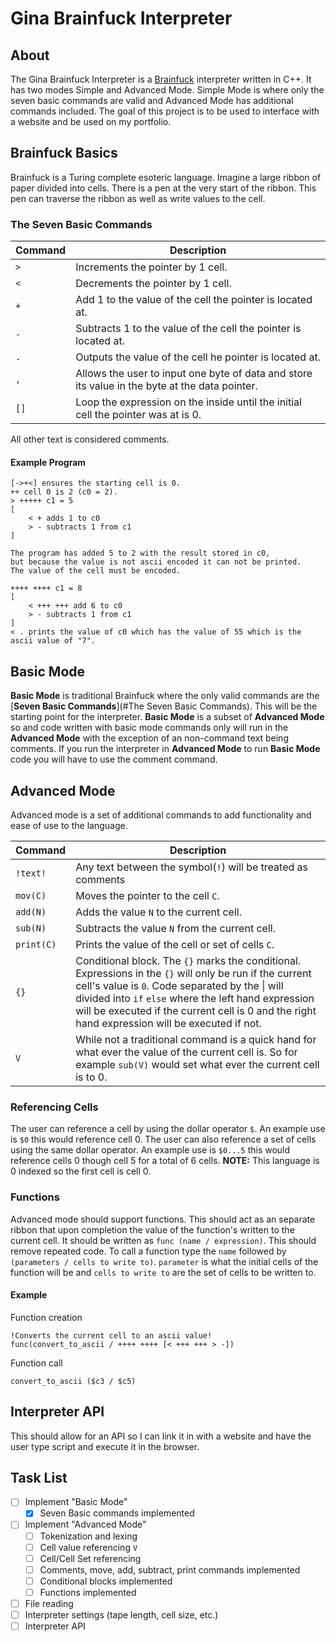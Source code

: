 # Gina Brainfuck Interpreter
## About
The Gina Brainfuck Interpreter is a [Brainfuck](https://en.wikipedia.org/wiki/Brainfuck) interpreter written in C++. It has two modes Simple and Advanced Mode. Simple Mode is where only the seven basic commands are valid and Advanced Mode has additional commands included. The goal of this project is to be used to interface with a website and be used on my portfolio.

## Brainfuck Basics
Brainfuck is a Turing complete esoteric language. Imagine a large ribbon of paper divided into cells. There is a pen at the very start of the ribbon. This pen can traverse the ribbon as well as write values to the cell.

### The Seven Basic Commands
| Command | Description |
| ----------- | ----------- |
| `>` | Increments the pointer by 1 cell.|
| `<` | Decrements the pointer by 1 cell. |
| `+` | Add 1 to the value of the cell the pointer is located at. |
| `-` | Subtracts 1 to the value of the cell the pointer is located at. |
| `.` | Outputs the value of the cell he pointer is located at. |
| `,` | Allows the user to input one byte of data and store its value in the byte at the data pointer.|
| `[]` | Loop the expression on the inside until the initial cell the pointer was at is 0. |
All other text is considered comments.
#### Example Program
```
[->+<] ensures the starting cell is 0.
++ cell 0 is 2 (c0 = 2).
> +++++ c1 = 5
[
    < + adds 1 to c0
    > - subtracts 1 from c1
]

The program has added 5 to 2 with the result stored in c0,
but because the value is not ascii encoded it can not be printed.
The value of the cell must be encoded.

++++ ++++ c1 = 8
[
    < +++ +++ add 6 to c0
    > - subtracts 1 from c1
]
< . prints the value of c0 which has the value of 55 which is the ascii value of "7".
```

## Basic Mode
**Basic Mode** is traditional Brainfuck where the only valid commands are the [**Seven Basic Commands**](#The Seven Basic Commands). This will be the starting point for the interpreter. **Basic Mode** is a subset of **Advanced Mode** so and code written with basic mode commands only will run in the **Advanced Mode** with the exception of an non-command text being comments. If you run the interpreter in **Advanced Mode** to run **Basic Mode** code you will have to use the comment command.

## Advanced Mode
Advanced mode is a set of additional commands to add functionality and ease of use to the language.

| Command | Description |
| ----------- | ----------- |
| `!text!` | Any text between the symbol(`!`) will be treated as comments |
| `mov(C)` | Moves the pointer to the cell `C`. |
| `add(N)` | Adds the value `N` to the current cell. |
| `sub(N)` | Subtracts the value `N` from the current cell. |
| `print(C)` | Prints the value of the cell or set of cells `C`. |
| `{}` | Conditional block. The `{}` marks the conditional. Expressions in the `{}` will only be run if the current cell's value is `0`. Code separated by the &#124; will divided into `if` `else` where the left hand expression will be executed if the current cell is 0 and the right hand expression will be executed if not. |
| `V` | While not a traditional command is a quick hand for what ever the value of the current cell is. So for example `sub(V)` would set what ever the current cell is to 0. |

### Referencing Cells
The user can reference a cell by using the dollar operator `$`. An example use is `$0` this would reference cell 0. The user can also reference a set of cells using the same dollar operator. An example use is `$0...5` this would reference cells 0 though cell 5 for a total of 6 cells. **NOTE:** This language is 0 indexed so the first cell is cell 0.

### Functions
Advanced mode should support functions. This should act as an separate ribbon that upon completion the value of the function's written to the current cell. It should be written as `func (name / expression)`. This should remove repeated code. To call a function type the `name` followed by `(parameters / cells to write to)`. `parameter` is what the initial cells of the function will be and `cells to write to` are the set of cells to be written to.

#### Example
Function creation
```
!Converts the current cell to an ascii value!
func(convert_to_ascii / ++++ ++++ [< +++ +++ > -])
```
Function call
```
convert_to_ascii ($c3 / $c5)
```

## Interpreter API
This should allow for an API so I can link it in with a website and have the user type script and execute it in the browser.

## Task List
- [ ] Implement "Basic Mode"
    - [x] Seven Basic commands implemented
- [ ] Implement "Advanced Mode"
    - [ ] Tokenization and lexing
    - [ ] Cell value referencing `V`
    - [ ] Cell/Cell Set referencing
    - [ ] Comments, move, add, subtract, print commands implemented
    - [ ] Conditional blocks implemented
    - [ ] Functions implemented
- [ ] File reading
- [ ] Interpreter settings (tape length, cell size, etc.)
- [ ] Interpreter API
